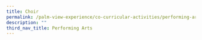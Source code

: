 ```yaml
---
title: Choir
permalink: /palm-view-experience/co-curricular-activities/performing-arts/choir/
description: ""
third_nav_title: Performing Arts
---
```

